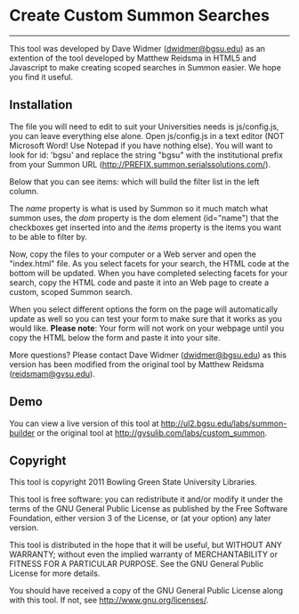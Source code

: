 # Create Custom Summon Searches

---

This tool was developed by Dave Widmer (dwidmer@bgsu.edu) as an extention of the
tool developed by Matthew Reidsma in HTML5 and Javascript to make creating scoped
searches in Summon easier. We hope you find it useful.

## Installation

The file you will need to edit to suit your Universities needs is js/config.js,
you can leave everything else alone. Open js/config.js in a text editor
(NOT Microsoft Word! Use Notepad if you have nothing else).
You will want to look for id: 'bgsu' and replace the string "bgsu" with the
institutional prefix from your Summon URL (http://PREFIX.summon.serialssolutions.com/).

Below that you can see items: which will build the filter list in the left column.

The _name_ property is what is used by Summon so it much match what summon uses,
the _dom_ property is the dom element (id="name") that the checkboxes get inserted
into and the _items_ property is the items you want to be able to filter by.

Now, copy the files to your computer or a Web server and open the "index.html" file.
 As you select facets for your search, the HTML code at the bottom will be updated.
When you have completed selecting facets for your search, copy the HTML code and
paste it into an Web page to create a custom, scoped Summon search.

When you select different options the form on the page will automatically update
as well so you can test your form to make sure that it works as you would like.
**Please note**: Your form will not work on your webpage until you copy the HTML
below the form and paste it into your site.

More questions? Please contact Dave Widmer (dwidmer@bgsu.edu) as this version has
been modified from the original tool by Matthew Reidsma (reidsmam@gvsu.edu).

## Demo

You can view a live version of this tool at http://ul2.bgsu.edu/labs/summon-builder
or the original tool at http://gvsulib.com/labs/custom_summon.

## Copyright

This tool is copyright 2011 Bowling Green State University Libraries.

This tool is free software: you can redistribute it and/or modify it under the
terms of the GNU General Public License as published by the Free Software Foundation,
either version 3 of the License, or (at your option) any later version.

This tool is distributed in the hope that it will be useful, but WITHOUT ANY WARRANTY;
without even the implied warranty of MERCHANTABILITY or FITNESS FOR A PARTICULAR PURPOSE.
See the GNU General Public License for more details.

You should have received a copy of the GNU General Public License along with this tool.
If not, see <http://www.gnu.org/licenses/>.
